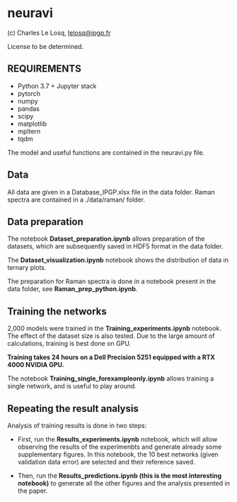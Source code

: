 # neuravi

(c) Charles Le Losq, lelosq@ipgp.fr

License to be determined.

## REQUIREMENTS

- Python 3.7 + Jupyter stack
- pytorch
- numpy
- pandas
- scipy
- matplotlib
- mpltern
- tqdm

The model and useful functions are contained in the neuravi.py file.

## Data

All data are given in a Database_IPGP.xlsx file in the data folder. Raman spectra are contained in a ./data/raman/ folder.

## Data preparation

The notebook **Dataset_preparation.ipynb** allows preparation of the datasets, which are subsequently saved in HDF5 format in the data folder.

The **Dataset_visualization.ipynb** notebook shows the distribution of data in ternary plots.

The preparation for Raman spectra is done in a notebook present in the data folder, see **Raman_prep_python.ipynb**.

## Training the networks

2,000 models were trained in the **Training_experiments.ipynb** notebook. The effect of the dataset size is also tested. Due to the large amount of calculations, training is best done on GPU.

**Training takes 24 hours on a Dell Precision 5251 equipped with a RTX 4000 NVIDIA GPU.**

The notebook **Training_single_forexampleonly.ipynb** allows training a single network, and is useful to play around.

## Repeating the result analysis

Analysis of training results is done in two steps:

- First, run the **Results_experiments.ipynb** notebook, which will allow observing the results of the experimenbts and generate already some supplementary figures. In this notebook, the 10 best networks (given validation data error) are selected and their reference saved.

- Then, run the **Results_predictions.ipynb (this is the most interesting notebook)** to generate all the other figures and the analysis presented in the paper.
